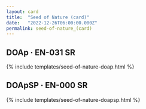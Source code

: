 ```yaml
---
layout: card
title:  "Seed of Nature (card)"
date:   "2022-12-26T06:00:00.000Z"
permalink: seed-of-nature_(card)
---
```


## DOAp &middot; EN-031 SR

{% include templates/seed-of-nature-doap.html %}


## DOApSP &middot; EN-000 SR

{% include templates/seed-of-nature-doapsp.html %}
